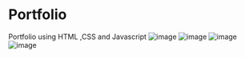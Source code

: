 # Portfolio
Portfolio using HTML ,CSS and Javascript
![image](https://github.com/ashnaa20/Portfolio/assets/134387600/ea746ca7-5d00-4814-bb76-c6452277060c)
![image](https://github.com/ashnaa20/Portfolio/assets/134387600/06ad0272-5cb1-4955-ac26-8bf8e7746ae7)
![image](https://github.com/ashnaa20/Portfolio/assets/134387600/63c01638-868e-4c2f-ace6-ddf3e4cb2018)
![image](https://github.com/ashnaa20/Portfolio/assets/134387600/858ff7f2-0859-4239-be44-511aab067456)
